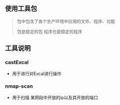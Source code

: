 ## 使用工具包


>   包中包含了各个生产环境中应用的文件、程序、功能
> 
>   包是稳定的包 程序也是稳定的程序

   
   
## 工具说明


### castExcal
   * 用于进行对Excal进行操作


### nmap-scan

   * 用于扫描 某网段中开放的ip以及其开放的端口
   
